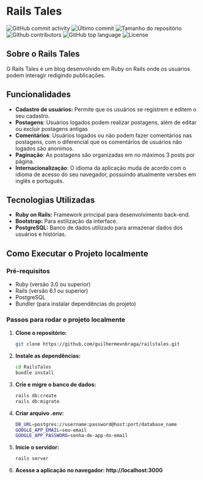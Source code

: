 # Rails Tales

<div>
    <img alt="GitHub commit activity" src="https://img.shields.io/github/commit-activity/t/guilhermevnbraga/railstales">
    <img alt="Último commit" src="https://img.shields.io/github/last-commit/guilhermevnbraga/railstales">
    <img alt="Tamanho do repositório" src="https://img.shields.io/github/repo-size/guilhermevnbraga/railstales">
    <img alt="Github contributors" src="https://img.shields.io/github/contributors/guilhermevnbraga/railstales">
    <img alt="GitHub top language" src="https://img.shields.io/github/languages/top/guilhermevnbraga/railstales">
    <img alt="License" src="https://img.shields.io/github/license/guilhermevnbraga/railstales">
</div>

## Sobre o Rails Tales

O Rails Tales é um blog desenvolvido em Ruby on Rails onde os usuários podem interagir redigindo publicações.

## Funcionalidades

- **Cadastro de usuários:** Permite que os usuários se registrem e editem o seu cadastro.
- **Postagens**: Usuários logados podem realizar postagens, além de editar ou excluir postagens antigas
- **Comentários**: Usuários logados ou não podem fazer comentários nas postagens, com o diferencial que os comentários de usuários não logados são anonimos.
- **Paginação**: As postagens são organizadas em no máximos 3 posts por página.
- **Internacionalização**: O idioma da aplicação muda de acordo com o idioma de acesso do seu navegador, possuindo atualmente versões em inglês e português.
  
## Tecnologias Utilizadas

- **Ruby on Rails:** Framework principal para desenvolvimento back-end.
- **Bootstrap:** Para estilização da interface.
- **PostgreSQL:** Banco de dados utilizado para armazenar dados dos usuários e histórias.

## Como Executar o Projeto localmente

### Pré-requisitos

- Ruby (versão 3.0 ou superior)
- Rails (versão 6.1 ou superior)
- PostgreSQL
- Bundler (para instalar dependências do projeto)

### Passos para rodar o projeto localmente

1. **Clone o repositório:**

   ```bash
   git clone https://github.com/guilhermevnbraga/railstales.git
   ```

2. **Instale as dependências:**

    ```bash
    cd RailsTales
    bundle install
    ```

3. **Crie e migre o banco de dados:**

    ```bash
    rails db:create
    rails db:migrate
    ```

4. **Criar arquivo .env:**

    ```bash
    DB_URL=postgres://username:password@host:port/database_name
    GOOGLE_APP_EMAIL=seu-email
    GOOGLE_APP_PASSWORD=senha-de-app-do-email
    ```

5. **Inicie o servidor:**

    ```bash
    rails server
    ```

6. **Acesse a aplicação no navegador: http://localhost:3000**
